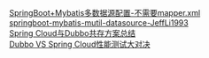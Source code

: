 [SpringBoot+Mybatis多数据源配置-不需要mapper.xml](http://www.jianshu.com/p/d35539e233ee?utm_campaign=maleskine&utm_content=note&utm_medium=seo_notes&utm_source=recommendation)   
[springboot-mybatis-mutil-datasource-JeffLi1993](https://github.com/JeffLi1993/springboot-learning-example/tree/master/springboot-mybatis-mutil-datasource)   
[Spring Cloud与Dubbo共存方案总结](https://github.com/itmuch/spring-cloud-dubbo-together)   
[Dubbo VS Spring Cloud性能测试大对决](https://mp.weixin.qq.com/s?__biz=MzA5MzQ2NTY0OA==&mid=2650796496&idx=1&sn=a544b76660484b9914b65f038cc39e6d&chksm=88562c8fbf21a5995909ffa9f172f31651b1ebd04897917e43caef3491954e24ed0d0477a5a1&scene=21&utm_source=tuicool&utm_medium=referral)
